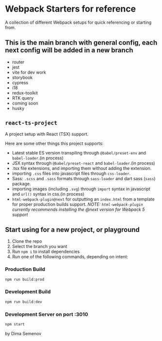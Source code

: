 # Webpack Starters for reference

A collection of different Webpack setups for quick referencing or starting from.


## This is the main branch with general config, each next config will be added in a new branch
- router   
- jest   
- vite for dev work   
- storybook   
- cypress   
- i18
- redux-toolkit
- RTK query
- coming soon
- husky

## `react-ts-project`

A project setup with React (TSX) support.

Here are some other things this project supports:

- Latest stable ES version transpiling through `@babel/preset-env` and `babel-loader`.(in process)   
- JSX syntax through `@babel/preset-react` and `babel-loader`.(in process)   
- .tsx file extensions, and importing them without adding the extension.
- importing `.css` files into javascript files through `css-loader`.
- Sass: `.scss` and `.sass` formats through `sass-loader` and dart sass (`sass`) package.
- importing images (including `.svg`) through `import` syntax in javascript and `url()` syntax in css.(in process)   
- `html-webpack-plugin@next` for outputting an `index.html` from a template for proper production builds support. _NOTE: `html-webpack-plugin` currently recommends installing the @next version for Webpack 5 support_

## Start using for a new project, or playground

1. Clone the repo
2. Select the branch you want
3. Run `npm i` to install dependencies
4. Run one of the following commands, depending on intent:

### Production Build

```bash
npm run build:prod
```

### Development Build

```bash
npm run build:dev
```

### Development Server on port :3010

```bash
npm start
```


by Dima Semenov   